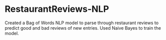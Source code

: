 # RestaurantReviews-NLP
Created a Bag of Words NLP model to parse through restaurant reviews to predict good and bad reviews of new entries. Used Naive Bayes to train the model. 
